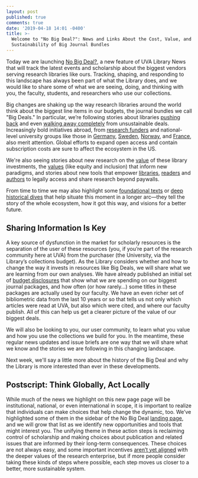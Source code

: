 ```yaml
---
layout: post
published: true
comments: true
date: '2019-04-18 14:01 -0400'
title: >-
  Welcome to "No Big Deal?": News and Links About the Cost, Value, and
  Sustainability of Big Journal Bundles
---
```

Today we are launching [No Big Deal?](https://www.library.virginia.edu/news/big-deal), a new feature of UVA Library News that will track the latest events and scholarship about the biggest vendors serving research libraries like ours. Tracking, shaping, and responding to this landscape has always been part of what the Library does, and we would like to share some of what we are seeing, doing, and thinking with you, the faculty, students, and researchers who use our collections. 

Big changes are shaking up the way research libraries around the world think about the biggest line items in our budgets, the journal bundles we call "Big Deals." In particular, we’re following stories about libraries [pushing back](https://news.library.virginia.edu/2018/04/26/no-big-deal-fsu-cancels-elsevier-bundle-citing-outdated-model-and-out-of-control-cost/) and even [walking away completely](https://www.universityofcalifornia.edu/press-room/uc-terminates-subscriptions-worlds-largest-scientific-publisher-push-open-access-publicly) from unsustainable deals. Increasingly bold initiatives abroad, from [research funders](https://www.coalition-s.org) and national-level university groups like those in [Germany](https://www.projekt-deal.de/elsevier-news/), [Sweden](https://www.the-scientist.com/the-nutshell/sweden-cancels-agreement-with-elsevier-over-open-access-64405), [Norway](https://www.insidehighered.com/quicktakes/2019/03/13/norwegian-universities-ditch-elsevier), and [France](https://www.the-scientist.com/daily-news/french-universities-cancel-subscriptions-to-springer-journals-29882), also merit attention. Global efforts to expand open access and contain subscription costs are sure to affect the ecosystem in the US. 

We're also seeing stories about new research on the [value](https://crl.acrl.org/index.php/crl/article/view/16829) of these library investments, the [values](http://www.openaccessweek.org/profiles/blogs/theme-of-2018-international-open-access-week-to-be-designing-equi) (like equity and inclusion) that inform new paradigms, and stories about new tools that empower [libraries](https://blog.openaccessbutton.org/new-powerfully-simple-library-tool-to-deliver-articles-no-subscription-needed-1c8b7def604f), [readers](http://news.library.virginia.edu/2018/03/08/unpaywall-and-oabutton-add-ons-put-open-access-research-at-your-fingertips/) and [authors](https://blog.openaccessbutton.org/announcing-direct2aam-helping-authors-find-author-accepted-manuscripts-f71462a68d1a) to legally access and share research beyond paywalls. 

From time to time we may also highlight some [foundational texts](http://www.budapestopenaccessinitiative.org/read) or [deep historical dives](https://www.theguardian.com/science/2017/jun/27/profitable-business-scientific-publishing-bad-for-science) that help situate this moment in a longer arc—they tell the story of the whole ecosystem, how it got this way, and visions for a better future. 

## Sharing Information Is Key

A key source of dysfunction in the market for scholarly resources is the separation of the user of these resources (you, if you’re part of the research community here at UVA) from the purchaser (the University, via the Library’s collections budget). As the Library considers whether and how to change the way it invests in resources like Big Deals, we will share what we are learning from our own analyses. We have already published an initial set of [budget disclosures](https://www.library.virginia.edu/collections/disclosures) that show what we are spending on our biggest journal packages, and how often (or how rarely...) some titles in these packages are actually used by our faculty. We have an even richer set of bibliometric data from the last 10 years or so that tells us not only which articles were read at UVA, but also which were cited, and where our faculty publish. All of this can help us get a clearer picture of the value of our biggest deals.

We will also be looking to you, our user community, to learn what you value and how you use the collections we build for you. In the meantime, these regular news updates and issue briefs are one way that we will share what we know and the stories we are following in this changing landscape. 

Next week, we'll say a little more about the history of the Big Deal and why the Library is more interested than ever in these developments.


## Postscript: Think Globally, Act Locally

While much of the news we highlight on this new page page will be institutional, national, or even international in scope, it is important to realize that individuals can make choices that help change the dynamic, too. We’ve highlighted some of them in the sidebar of the No Big Deal [landing page](https://www.library.virginia.edu/news/big-deal), and we will grow that list as we identify new opportunities and tools that might interest you. The unifying theme in these action steps is reclaiming control of scholarship and making choices about publication and related issues that are informed by their long-term consequences. These choices are not always easy, and some important incentives [aren’t yet aligned](https://www8.nationalacademies.org/pa/projectview.aspx?key=51293) with the deeper values of the research enterprise, but if more people consider taking these kinds of steps where possible, each step moves us closer to a better, more sustainable system.
